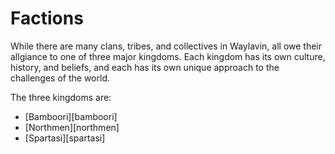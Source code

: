 # Factions

While there are many clans, tribes, and collectives in Waylavin, all owe their allgiance to one of three major kingdoms. Each kingdom has its own culture, history, and beliefs, and each has its own unique approach to the challenges of the world. 

The three kingdoms are:

- [Bamboori][bamboori]
- [Northmen][northmen]
- [Spartasi][spartasi]